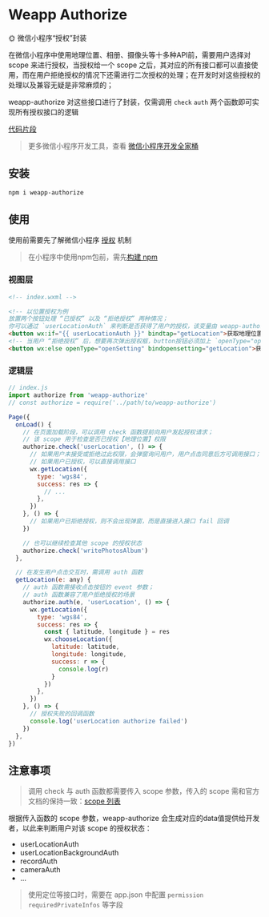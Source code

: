 # Weapp Authorize

🌞 微信小程序“授权”封装

在微信小程序中使用地理位置、相册、摄像头等十多种API前，需要用户选择对 scope 来进行授权，当授权给一个 scope 之后，其对应的所有接口都可以直接使用，而在用户拒绝授权的情况下还需进行二次授权的处理；在开发时对这些授权的处理以及兼容无疑是非常麻烦的；

weapp-authorize 对这些接口进行了封装，仅需调用 `check` `auth` 两个函数即可实现所有授权接口的逻辑

[代码片段](https://developers.weixin.qq.com/s/UeK3qWmk7NSb)

> 更多微信小程序开发工具，查看 [微信小程序开发全家桶](https://www.liiiiiiu.com/dev/weapp-dev-bucket)

## 安装

```bash
npm i weapp-authorize
```

## 使用

使用前需要先了解微信小程序 [授权](https://developers.weixin.qq.com/miniprogram/dev/framework/open-ability/authorize.html) 机制

> 在小程序中使用npm包前，需先[构建 npm](https://developers.weixin.qq.com/miniprogram/dev/devtools/npm.html)

### 视图层

```html
<!-- index.wxml -->

<!-- 以位置授权为例
放置两个按钮处理 “已授权” 以及 “拒绝授权” 两种情况；
你可以通过 `userLocationAuth` 来判断是否获得了用户的授权，该变量由 weapp-authorize 自动生成并管理 -->
<button wx:if="{{ userLocationAuth }}" bindtap="getLocation">获取地理位置</button>
<!-- 当用户 “拒绝授权” 后，想要再次弹出授权框，button按钮必须加上 `openType="openSetting"` 属性 -->
<button wx:else openType="openSetting" bindopensetting="getLocation">获取地理位置</button>
```

### 逻辑层

```javascript
// index.js
import authorize from 'weapp-authorize'
// const authorize = require('../path/to/weapp-authorize')

Page({
  onLoad() {
    // 在页面加载阶段，可以调用 check 函数提前向用户发起授权请求；
    // 该 scope 用于检查是否已授权【地理位置】权限
    authorize.check('userLocation', () => {
      // 如果用户未接受或拒绝过此权限，会弹窗询问用户，用户点击同意后方可调用接口；
      // 如果用户已授权，可以直接调用接口
      wx.getLocation({
        type: 'wgs84',
        success: res => {
          // ...
        },
      })
    }, () => {
      // 如果用户已拒绝授权，则不会出现弹窗，而是直接进入接口 fail 回调
    })

    // 也可以继续检查其他 scope 的授权状态
    authorize.check('writePhotosAlbum')
  },

  // 在发生用户点击交互时，需调用 auth 函数
  getLocation(e: any) {
    // auth 函数需接收点击按钮的 event 参数；
    // auth 函数兼容了用户拒绝授权的场景
    authorize.auth(e, 'userLocation', () => {
      wx.getLocation({
        type: 'wgs84',
        success: res => {
          const { latitude, longitude } = res
          wx.chooseLocation({
            latitude: latitude,
            longitude: longitude,
            success: r => {
              console.log(r)
            }
          })
        },
      })
    }, () => {
      // 授权失败的回调函数
      console.log('userLocation authorize failed')
    })
  },
})
```

## 注意事项

> 调用 check 与 auth 函数都需要传入 scope 参数，传入的 scope 需和官方文档的保持一致：[scope 列表](https://developers.weixin.qq.com/miniprogram/dev/framework/open-ability/authorize.html)

根据传入函数的 scope 参数，weapp-authorize 会生成对应的data值提供给开发者，以此来判断用户对该 scope 的授权状态：

- userLocationAuth
- userLocationBackgroundAuth
- recordAuth
- cameraAuth
- ...

> 使用定位等接口时，需要在 app.json 中配置 `permission` `requiredPrivateInfos` 等字段
